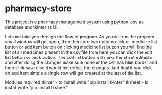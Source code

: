# pharmacy-store
This project is a pharmacy management system using python, csv as database and tkinter as UI.

Lets me take you through the flow of program.
As you will run the program small window will get open,
then there are two options click on medicine list button or add item button
on clicking medicine list button you will find the list of all medicines present in the csv file
from here you can click the edit list button or back button.
The Edit list button will make the sheet editable and after doing the changes make sure none of the cell has blue border and then click save else it would not reflect the changes.
And final if you click on add item simple a single row will get created at the last of the list.

Modules required
tkinter - to install write "pip install tkinter"
tksheet - to install write "pip install tksheet"
